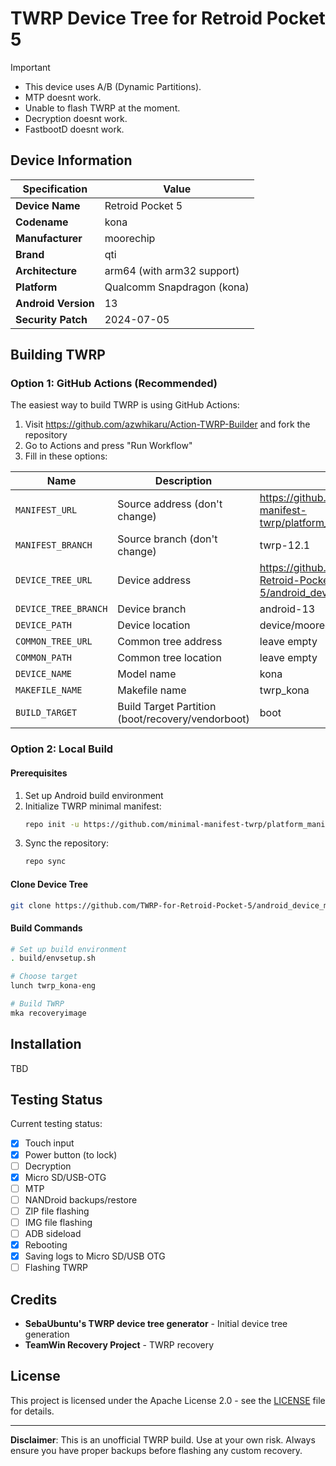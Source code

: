 # TWRP Device Tree for Retroid Pocket 5
> [!IMPORTANT]
> - This device uses A/B (Dynamic Partitions).
> - MTP doesnt work.
> - Unable to flash TWRP at the moment.
> - Decryption doesnt work.
> - FastbootD doesnt work.

## Device Information

| Specification | Value |
|---------------|-------|
| **Device Name** | Retroid Pocket 5 |
| **Codename** | kona |
| **Manufacturer** | moorechip |
| **Brand** | qti |
| **Architecture** | arm64 (with arm32 support) |
| **Platform** | Qualcomm Snapdragon (kona) |
| **Android Version** | 13 |
| **Security Patch** | 2024-07-05 |

## Building TWRP

### Option 1: GitHub Actions (Recommended)

The easiest way to build TWRP is using GitHub Actions:

1. Visit https://github.com/azwhikaru/Action-TWRP-Builder and fork the repository
2. Go to Actions and press "Run Workflow"
3. Fill in these options:

| Name                 | Description                                       | Value                                                      |
| -------------------- | ------------------------------------------------- | ------------------------------------------------------------ |
| `MANIFEST_URL`       | Source address (don't change)                    | https://github.com/minimal-manifest-twrp/platform_manifest_twrp_aosp.git |
| `MANIFEST_BRANCH`    | Source branch (don't change)                     | twrp-12.1                                                    |
| `DEVICE_TREE_URL`    | Device address                                   | https://github.com/TWRP-for-Retroid-Pocket-5/android_device_moorechip_kona |
| `DEVICE_TREE_BRANCH` | Device branch                                     | android-13                                                |
| `DEVICE_PATH`        | Device location                                   | device/moorechip/kona                                            |
| `COMMON_TREE_URL`    | Common tree address                               | leave empty |
| `COMMON_PATH`        | Common tree location                              | leave empty                                   |
| `DEVICE_NAME`        | Model name                                        | kona                                                        |
| `MAKEFILE_NAME`      | Makefile name                                     | twrp_kona                                                   |
| `BUILD_TARGET`       | Build Target Partition (boot/recovery/vendorboot) | boot                                                     |

### Option 2: Local Build

#### Prerequisites

1. Set up Android build environment
2. Initialize TWRP minimal manifest:
   ```bash
   repo init -u https://github.com/minimal-manifest-twrp/platform_manifest_twrp_aosp.git -b twrp-12.1
   ```
3. Sync the repository:
   ```bash
   repo sync
   ```

#### Clone Device Tree

```bash
git clone https://github.com/TWRP-for-Retroid-Pocket-5/android_device_moorechip_kona.git device/moorechip/kona
```

#### Build Commands

```bash
# Set up build environment
. build/envsetup.sh

# Choose target
lunch twrp_kona-eng

# Build TWRP
mka recoveryimage
```

## Installation
TBD

## Testing Status

Current testing status:

- [x] Touch input
- [x] Power button (to lock)
- [ ] Decryption
- [x] Micro SD/USB-OTG
- [ ] MTP
- [ ] NANDroid backups/restore
- [ ] ZIP file flashing
- [ ] IMG file flashing
- [ ] ADB sideload
- [x] Rebooting
- [x] Saving logs to Micro SD/USB OTG
- [ ] Flashing TWRP

## Credits

- **SebaUbuntu's TWRP device tree generator** - Initial device tree generation
- **TeamWin Recovery Project** - TWRP recovery

## License

This project is licensed under the Apache License 2.0 - see the [LICENSE](LICENSE) file for details.

---

**Disclaimer**: This is an unofficial TWRP build. Use at your own risk. Always ensure you have proper backups before flashing any custom recovery.
